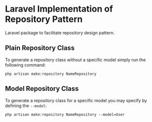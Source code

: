 # Laravel Implementation of Repository Pattern

Laravel package to facilitate repository design pattern.

## Plain Repository Class

To generate a repository class without a specific model simply run the following command:

```
php artisan make:repository NameRepository
```

## Model Repository Class

To generate a repository class for a specific model you may specify by defining the `--model`:

```
php artisan make:repository NameRepository --model=User
```